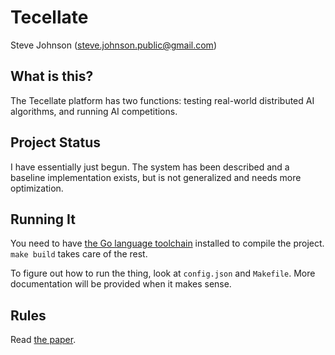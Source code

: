 Tecellate
=========

Steve Johnson ([steve.johnson.public@gmail.com](mailto:steve.johnson.public@gmail.com))

What is this?
-------------

The Tecellate platform has two functions: testing real-world distributed AI algorithms, and running AI competitions.

Project Status
--------------

I have essentially just begun. The system has been described and a baseline implementation exists, but is not generalized and needs more optimization.

Running It
----------

You need to have [the Go language toolchain](http://www.golang.org/) installed to compile the project. `make build` takes care of the rest.

To figure out how to run the thing, look at `config.json` and `Makefile`. More documentation will be provided when it makes sense.

Rules
-----

Read [the paper](http://dl.dropbox.com/u/360865/Papers/Tecellate.pdf).
